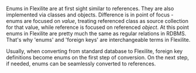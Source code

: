 Enums in Flexilite are at first sight similar to references. They are also implemented via classes and objects.
Difference is in point of focus - enums are focused on _value_, treating referenced class as source collection
for that value, while reference is focused on referenced _object_. At this point enums in Flexilite are pretty
much the same as regular relations in RDBMS. That's why 'enums' and 'foreign keys' are interchangeable terms 
in Flexilite. 

Usually, when converting from standard database to Flexilite, foreign key definitions become enums on the first
step of conversion. On the next step, if needed, enums can be seamlessly converted to references.
